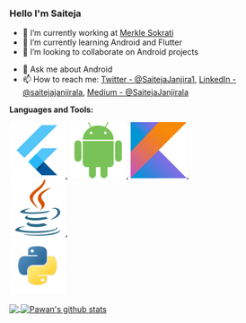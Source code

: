 ### Hello I'm Saiteja

- 🔭 I’m currently working at [Merkle Sokrati](https://sokrati.com/)
- 🌱 I’m currently learning Android and Flutter
- 👯 I’m looking to collaborate on Android projects 
<!-- 🤔 I’m looking for help to get SDE1 positions-->
- 💬 Ask me about Android
- 📫 How to reach me: [Twitter - @SaitejaJanjira1](https://twitter.com/SaitejaJanjira1), [LinkedIn - @saitejajanjirala](https://www.linkedin.com/in/saiteja-janjirala-167927169/),  [Medium - @SaitejaJanjirala](https://medium.com/@janjiralasai420)
<!-- 😄 Pronouns: ...
- ⚡ Fun fact: ...
-->


**Languages and Tools:**  

<code><img height="100" src="https://raw.githubusercontent.com/github/explore/80688e429a7d4ef2fca1e82350fe8e3517d3494d/topics/flutter/flutter.png"></code>,
<code><img height="100" src="https://raw.githubusercontent.com/github/explore/80688e429a7d4ef2fca1e82350fe8e3517d3494d/topics/android/android.png"></code>,
<code><img height="100" src="https://raw.githubusercontent.com/github/explore/80688e429a7d4ef2fca1e82350fe8e3517d3494d/topics/kotlin/kotlin.png"></code>,  
<code><img height="100" src="https://raw.githubusercontent.com/github/explore/80688e429a7d4ef2fca1e82350fe8e3517d3494d/topics/java/java.png"></code>,   
<code><img height="100" src="https://raw.githubusercontent.com/github/explore/80688e429a7d4ef2fca1e82350fe8e3517d3494d/topics/python/python.png"></code>  
 

<a href="https://github.com/saitej-janjirala">
  <img align="center" src="https://github-readme-stats.vercel.app/api/top-langs/?username=saitej-janjirala&theme=light&hide_langs_below=1" />
</a>
<a href="https://github.com/saitej-janjirala">
 <img align="center" src="https://github-readme-stats.vercel.app/api?username=saitej-janjirala&show_icons=true&theme=light&line_height=27" alt="Pawan's github stats"/>
</a>
